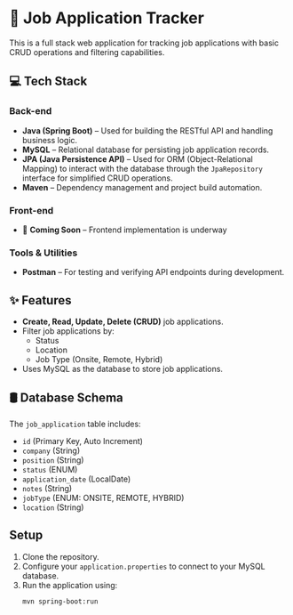 # 💼 Job Application Tracker

This is a full stack web application for tracking job applications with basic CRUD operations and filtering capabilities.

## 💻 Tech Stack
### Back-end
- **Java (Spring Boot)** – Used for building the RESTful API and handling business logic.
- **MySQL** – Relational database for persisting job application records.
- **JPA (Java Persistence API)** – Used for ORM (Object-Relational Mapping) to interact with the database through the `JpaRepository` interface for simplified CRUD operations.
- **Maven** – Dependency management and project build automation.

### Front-end
- 🚧 **Coming Soon** – Frontend implementation is underway

### Tools & Utilities
- **Postman** – For testing and verifying API endpoints during development.

## ✨ Features
- **Create, Read, Update, Delete (CRUD)** job applications.
- Filter job applications by:
  - Status
  - Location
  - Job Type (Onsite, Remote, Hybrid)
- Uses MySQL as the database to store job applications.

## 🛢 Database Schema
The `job_application` table includes:
- `id` (Primary Key, Auto Increment)
- `company` (String)
- `position` (String)
- `status` (ENUM)
- `application_date` (LocalDate)
- `notes` (String)
- `jobType` (ENUM: ONSITE, REMOTE, HYBRID)
- `location` (String)

## Setup
1. Clone the repository.
2. Configure your `application.properties` to connect to your MySQL database.
3. Run the application using:
   ```bash
   mvn spring-boot:run
   ```
